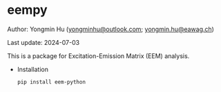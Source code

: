 # eempy

Author: Yongmin Hu (yongminhu@outlook.com; yongmin.hu@eawag.ch)

Last update: 2024-07-03

This is a package for Excitation-Emission Matrix (EEM) analysis.



* Installation
  ```sh
  pip install eem-python
  ```

